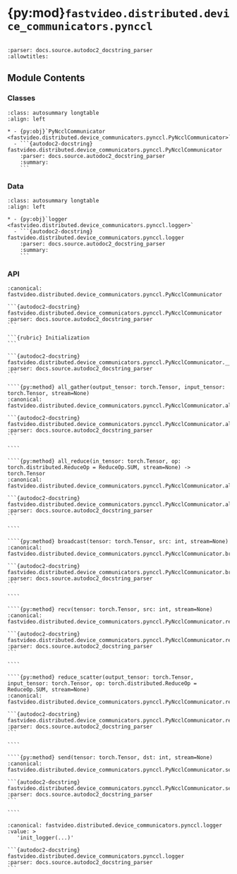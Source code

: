 # {py:mod}`fastvideo.distributed.device_communicators.pynccl`

```{py:module} fastvideo.distributed.device_communicators.pynccl
```

```{autodoc2-docstring} fastvideo.distributed.device_communicators.pynccl
:parser: docs.source.autodoc2_docstring_parser
:allowtitles:
```

## Module Contents

### Classes

````{list-table}
:class: autosummary longtable
:align: left

* - {py:obj}`PyNcclCommunicator <fastvideo.distributed.device_communicators.pynccl.PyNcclCommunicator>`
  - ```{autodoc2-docstring} fastvideo.distributed.device_communicators.pynccl.PyNcclCommunicator
    :parser: docs.source.autodoc2_docstring_parser
    :summary:
    ```
````

### Data

````{list-table}
:class: autosummary longtable
:align: left

* - {py:obj}`logger <fastvideo.distributed.device_communicators.pynccl.logger>`
  - ```{autodoc2-docstring} fastvideo.distributed.device_communicators.pynccl.logger
    :parser: docs.source.autodoc2_docstring_parser
    :summary:
    ```
````

### API

`````{py:class} PyNcclCommunicator(group: torch.distributed.ProcessGroup | fastvideo.distributed.utils.StatelessProcessGroup, device: int | str | torch.device, library_path: str | None = None)
:canonical: fastvideo.distributed.device_communicators.pynccl.PyNcclCommunicator

```{autodoc2-docstring} fastvideo.distributed.device_communicators.pynccl.PyNcclCommunicator
:parser: docs.source.autodoc2_docstring_parser
```

```{rubric} Initialization
```

```{autodoc2-docstring} fastvideo.distributed.device_communicators.pynccl.PyNcclCommunicator.__init__
:parser: docs.source.autodoc2_docstring_parser
```

````{py:method} all_gather(output_tensor: torch.Tensor, input_tensor: torch.Tensor, stream=None)
:canonical: fastvideo.distributed.device_communicators.pynccl.PyNcclCommunicator.all_gather

```{autodoc2-docstring} fastvideo.distributed.device_communicators.pynccl.PyNcclCommunicator.all_gather
:parser: docs.source.autodoc2_docstring_parser
```

````

````{py:method} all_reduce(in_tensor: torch.Tensor, op: torch.distributed.ReduceOp = ReduceOp.SUM, stream=None) -> torch.Tensor
:canonical: fastvideo.distributed.device_communicators.pynccl.PyNcclCommunicator.all_reduce

```{autodoc2-docstring} fastvideo.distributed.device_communicators.pynccl.PyNcclCommunicator.all_reduce
:parser: docs.source.autodoc2_docstring_parser
```

````

````{py:method} broadcast(tensor: torch.Tensor, src: int, stream=None)
:canonical: fastvideo.distributed.device_communicators.pynccl.PyNcclCommunicator.broadcast

```{autodoc2-docstring} fastvideo.distributed.device_communicators.pynccl.PyNcclCommunicator.broadcast
:parser: docs.source.autodoc2_docstring_parser
```

````

````{py:method} recv(tensor: torch.Tensor, src: int, stream=None)
:canonical: fastvideo.distributed.device_communicators.pynccl.PyNcclCommunicator.recv

```{autodoc2-docstring} fastvideo.distributed.device_communicators.pynccl.PyNcclCommunicator.recv
:parser: docs.source.autodoc2_docstring_parser
```

````

````{py:method} reduce_scatter(output_tensor: torch.Tensor, input_tensor: torch.Tensor, op: torch.distributed.ReduceOp = ReduceOp.SUM, stream=None)
:canonical: fastvideo.distributed.device_communicators.pynccl.PyNcclCommunicator.reduce_scatter

```{autodoc2-docstring} fastvideo.distributed.device_communicators.pynccl.PyNcclCommunicator.reduce_scatter
:parser: docs.source.autodoc2_docstring_parser
```

````

````{py:method} send(tensor: torch.Tensor, dst: int, stream=None)
:canonical: fastvideo.distributed.device_communicators.pynccl.PyNcclCommunicator.send

```{autodoc2-docstring} fastvideo.distributed.device_communicators.pynccl.PyNcclCommunicator.send
:parser: docs.source.autodoc2_docstring_parser
```

````

`````

````{py:data} logger
:canonical: fastvideo.distributed.device_communicators.pynccl.logger
:value: >
   'init_logger(...)'

```{autodoc2-docstring} fastvideo.distributed.device_communicators.pynccl.logger
:parser: docs.source.autodoc2_docstring_parser
```

````
